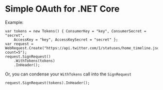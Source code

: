 # Simple OAuth for .NET Core

Example:
```
var tokens = new Tokens() { ConsumerKey = "key", ConsumerSecret = "secret",
	AccessKey = "key", AccessKeySecret = "secret" };
var request = WebRequest.Create("https://api.twitter.com/1/statuses/home_timeline.json?count=5");
request.SignRequest()
	.WithTokens(tokens)
	.InHeader();
```

Or, you can condense your <code>WithTokens</code> call into the <code>SignRequest</code>

```
request.SignRequest(tokens).InHeader();
```
